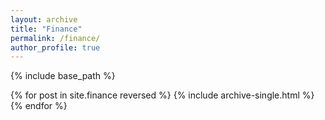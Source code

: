 ```yaml
---
layout: archive
title: "Finance"
permalink: /finance/
author_profile: true
---
```


{% include base_path %}

{% for post in site.finance reversed %}
  {% include archive-single.html %}
{% endfor %}
